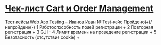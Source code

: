 # [Чек-лист Cart и Order Management](./checklist_cart_order.xlsx) 
[Тест-кейсы Web App Testing – Иванов Иван](./webapp_testcases_ivanov.pdf)
№	Test-кейс                                Пройдено(+)/непройдено(-)
1	Работоспособность полей регистрации      +
2	Повторная регистрация                    +
3	GUI                                      -
4	Лимит времени на проведение регистрации  +
5	Безопасность (отсутствие cookie)         +
